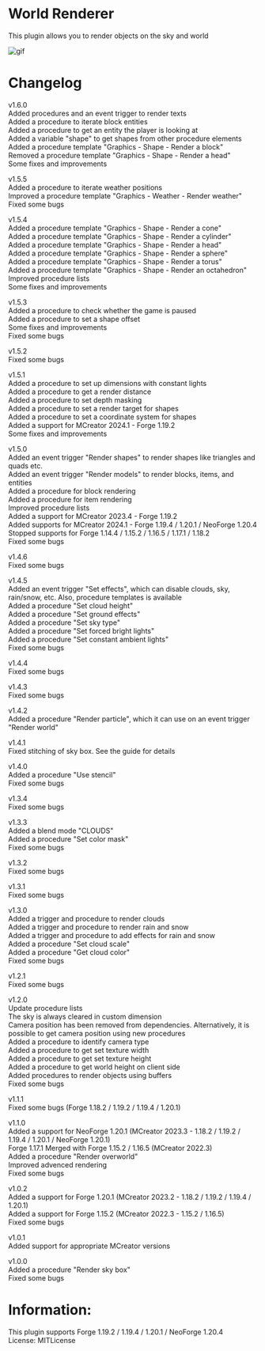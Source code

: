 # World Renderer  
This plugin allows you to render objects on the sky and world  
  
![gif](https://i.imgur.com/H9lEztq.png)  
  
# Changelog  
v1.6.0  
Added procedures and an event trigger to render texts  
Added a procedure to iterate block entities  
Added a procedure to get an entity the player is looking at  
Added a variable "shape" to get shapes from other procedure elements  
Added a procedure template "Graphics - Shape - Render a block"  
Removed a procedure template "Graphics - Shape - Render a head"  
Some fixes and improvements  
  
v1.5.5  
Added a procedure to iterate weather positions  
Improved a procedure template "Graphics - Weather - Render weather"  
Fixed some bugs  
  
v1.5.4  
Added a procedure template "Graphics - Shape - Render a cone"  
Added a procedure template "Graphics - Shape - Render a cylinder"  
Added a procedure template "Graphics - Shape - Render a head"  
Added a procedure template "Graphics - Shape - Render a sphere"  
Added a procedure template "Graphics - Shape - Render a torus"  
Added a procedure template "Graphics - Shape - Render an octahedron"  
Improved procedure lists  
Some fixes and improvements  
  
v1.5.3  
Added a procedure to check whether the game is paused  
Added a procedure to set a shape offset  
Some fixes and improvements  
Fixed some bugs  
  
v1.5.2  
Fixed some bugs  
  
v1.5.1  
Added a procedure to set up dimensions with constant lights  
Added a procedure to get a render distance  
Added a procedure to set depth masking  
Added a procedure to set a render target for shapes  
Added a procedure to set a coordinate system for shapes  
Added a support for MCreator 2024.1 - Forge 1.19.2  
Some fixes and improvements  
  
v1.5.0  
Added an event trigger "Render shapes" to render shapes like triangles and quads etc.  
Added an event trigger "Render models" to render blocks, items, and entities  
Added a procedure for block rendering   
Added a procedure for item rendering  
Improved procedure lists  
Added a support for MCreator 2023.4 - Forge 1.19.2  
Added supports for MCreator 2024.1 - Forge 1.19.4 / 1.20.1 / NeoForge 1.20.4  
Stopped supports for Forge 1.14.4 / 1.15.2 / 1.16.5 / 1.17.1 / 1.18.2  
Fixed some bugs  
  
v1.4.6  
Fixed some bugs  
  
v1.4.5  
Added an event trigger "Set effects", which can disable clouds, sky, rain/snow, etc. Also, procedure templates is available  
Added a procedure "Set cloud height"  
Added a procedure "Set ground effects"  
Added a procedure "Set sky type"  
Added a procedure "Set forced bright lights"  
Added a procedure "Set constant ambient lights"  
Fixed some bugs  
  
v1.4.4  
Fixed some bugs  
  
v1.4.3  
Fixed some bugs  
  
v1.4.2  
Added a procedure "Render particle", which it can use on an event trigger "Render world"  
  
v1.4.1  
Fixed stitching of sky box. See the guide for details
  
v1.4.0  
Added a procedure "Use stencil"  
Fixed some bugs  
  
v1.3.4  
Fixed some bugs  
  
v1.3.3  
Added a blend mode "CLOUDS"  
Added a procedure "Set color mask"  
Fixed some bugs  
  
v1.3.2  
Fixed some bugs  
  
v1.3.1  
Fixed some bugs  
  
v1.3.0  
Added a trigger and procedure to render clouds  
Added a trigger and procedure to render rain and snow  
Added a trigger and procedure to add effects for rain and snow  
Added a procedure "Set cloud scale"  
Added a procedure "Get cloud color"  
Fixed some bugs  
  
v1.2.1  
Fixed some bugs  
  
v1.2.0  
Update procedure lists  
The sky is always cleared in custom dimension  
Camera position has been removed from dependencies. Alternatively, it is possible to get camera position using new procedures  
Added a procedure to identify camera type  
Added a procedure to get set texture width  
Added a procedure to get set texture height  
Added a procedure to get world height on client side  
Added procedures to render objects using buffers  
Fixed some bugs  
  
v1.1.1  
Fixed some bugs (Forge 1.18.2 / 1.19.2 / 1.19.4 / 1.20.1)  
  
v1.1.0  
Added a support for NeoForge 1.20.1 (MCreator 2023.3 - 1.18.2 / 1.19.2 / 1.19.4 / 1.20.1 / NeoForge 1.20.1)  
Forge 1.17.1 Merged with Forge 1.15.2 / 1.16.5 (MCreator 2022.3)  
Added a procedure "Render overworld"  
Improved advenced rendering  
Fixed some bugs  
  
v1.0.2  
Added a support for Forge 1.20.1 (MCreator 2023.2 - 1.18.2 / 1.19.2 / 1.19.4 / 1.20.1)  
Added a support for Forge 1.15.2 (MCreator 2022.3 - 1.15.2 / 1.16.5)  
Fixed some bugs  
  
v1.0.1  
Added support for appropriate MCreator versions  
  
v1.0.0  
Added a procedure "Render sky box"  
Fixed some bugs  
  
# Information:
This plugin supports Forge 1.19.2 / 1.19.4 / 1.20.1 / NeoForge 1.20.4  
License: MITLicense  
